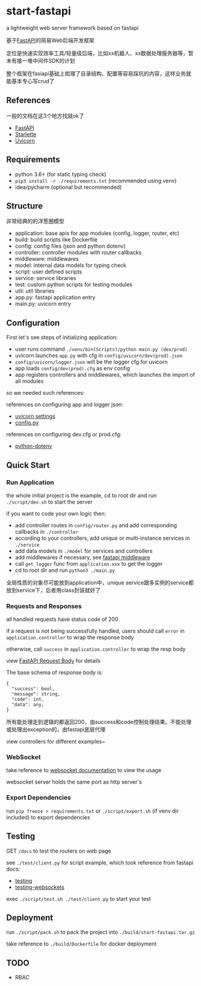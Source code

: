 # start-fastapi

a lightweight web server framework based on fastapi

基于[FastAPI](https://github.com/tiangolo/fastapi)的简易Web后端开发框架

定位是快速实现效率工具/轻量级后端，比如xx机器人、xx数据处理服务器等，暂未有接一堆中间件SDK的计划

整个框架在fasiapi基础上梳理了目录结构、配置等容易踩坑的内容，这样业务就能基本专心写crud了

## References

一般的文档在这3个地方找就ok了

- [FastAPI](https://fastapi.tiangolo.com/)
- [Starlette](https://www.starlette.io/)
- [Uvicorn](https://www.uvicorn.org/)

## Requirements

- python 3.6+ (for static typing check)
- `pip3 install -r ./requirements.txt` (recommended using venv)
- idea/pycharm (optional but recommended)

## Structure

非常经典的的洋葱圈模型

- application: base apis for app modules (config, logger, router, etc)
- build: build scripts like Dockerfile
- config: config files (json and python dotenv)
- controller: controller modules with router callbacks
- middleware: middlewares
- model: internal data models for typing check
- script: user defined scripts
- service: service libraries
- test: custom python scripts for testing modules
- util: util libraries
- app.py: fastapi application entry
- main.py: uvicorn entry

## Configuration

First let's see steps of initializing application:

- user runs command `./venv/bin(Scripts)/python main.py (dev/prod)`
- uvicorn launches `app.py` with cfg in `config/uvicorn/dev(prod).json`
- `config/uvicorn/logger.json` will be the logger cfg for uvicorn
- app loads `config/dev(prod).cfg` as env config
- app registers controllers and middlewares, which launches the import of all modules

so we needed such references:

references on configuring app and logger json:

- [uvicorn settings](https://www.uvicorn.org/settings/)
- [config.py](https://github.com/encode/uvicorn/blob/master/uvicorn/config.py)

references on configuring dev.cfg or prod.cfg:

- [python-dotenv](https://github.com/theskumar/python-dotenv)

## Quick Start

### Run Application

the whole initial project is the example, cd to root dir and run `./script/dev.sh` to start the server

if you want to code your own logic then:

- add controller routes in `config/router.py` and add corresponding callbacks in `./controller`
- according to your controllers, add unique or multi-instance services in `./service`
- add data models in `./model` for services and controllers
- add middlewares if necessary, see [fastapi middleware](https://fastapi.tiangolo.com/tutorial/middleware/)
- call `get_logger` func from `application.xxx` to get the logger
- cd to root dir and run `python3 ./main.py`

全局性质的对象尽可能放到application中，unique service跟多实例的service都放到service下，后者用class封装就好了

### Requests and Responses

all handled requests have status code of 200

if a request is not being successfully handled, users should call `error` in `application.controller` to wrap the response body

otherwise, call `success` in `application.controller` to wrap the resp body

view [FastAPI Request Body](https://fastapi.tiangolo.com/tutorial/body/) for details

The base schema of response body is:

```text
{
  "success": bool,
  "message": string,
  "code": int,
  "data": any,
}
```

所有能处理走到逻辑的都返回200，由success和code控制处理结果。不能处理或处理出exception的，由fastapi底层代理

view controllers for different examples~

### WebSocket

take reference to [websocket documentation](https://fastapi.tiangolo.com/advanced/websockets/) to view the usage

websocket server holds the same port as http server's

### Export Dependencies

run `pip freeze > requirements.txt` or `./script/export.sh` (if venv dir included) to export dependencies

## Testing

GET `/docs` to test the routers on web page

see `./test/client.py` for script example, which took reference from fastapi docs:

- [testing](https://fastapi.tiangolo.com/tutorial/testing/)
- [testing-websockets](https://fastapi.tiangolo.com/advanced/testing-websockets/)

exec `./script/test.sh ./test/client.py` to start your test

## Deployment

run `./script/pack.sh` to pack the project into `./build/start-fastapi.tar.gz`

take reference to `./build/Dockerfile` for docker deployment

## TODO

- RBAC
